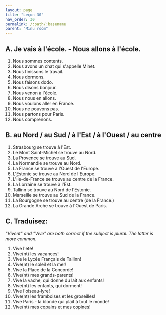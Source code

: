 ```yaml
---
layout: page
title: "Leçon 30"
nav_order: 30
permalink: /:path/:basename
parent: "Minu rõõm"
---
```


## A. Je vais à l'école. - Nous allons à l'école.  
1. Nous sommes contents.  
2. Nous avons un chat qui s'appelle Minet.  
3. Nous finissons le travail.  
4. Nous dormons.  
5. Nous faisons dodo.  
6. Nous disons bonjour.  
7. Nous venon à l'école.  
8. Nous nous en allons.  
9. Nous voulons aller en France. 
10. Nous ne pouvons pas.  
11. Nous partons pour Paris.  
12. Nous comprenons.  

## B. au Nord / au Sud / à l'Est / à l'Ouest / au centre  
1. Strasbourg se trouve à l'Est.  
2. Le Mont Saint-Michel se trouve au Nord.  
3. La Provence se trouve au Sud.  
4. La Normandie se trouve au Nord.  
5. La France se trouve à l'Ouest de l'Europe.  
6. L'Estonie se trouve au Nord de l'Europe.  
7. L'Île-de-France se trouve au centre de la France.  
8. La Lorraine se trouve à l'Est.  
9. Tallinn se trouve au Nord de l'Estonie.  
10. Marseille se trouve au Sud de la France.  
11. La Bourgogne se trouve au centre (de la France.)  
12. La Grande Arche se trouve à l'Ouest de Paris.  

## C. Traduisez:  
_"Vivent" and "Vive" are both correct if the subject is plural. The latter is more common._  
1. Vive l'été!  
2. Vive(nt) les vacances!  
3. Vive le Lycée Français de Tallinn!  
4. Vive(nt) le soleil et la mer!  
5. Vive la Place de la Concorde!  
6. Vive(nt) mes grands-parents!  
7. Vive la vache, qui donne du lait aux enfants!  
8. Vive(nt) les enfants, qui dorment!  
9. Vive l'oiseau-lyre!  
10. Vive(nt) les framboises et les groseilles!  
11. Vive Paris - la blonde qui plaît à tout le monde!  
12. Vive(nt) mes copains et mes copines!  
